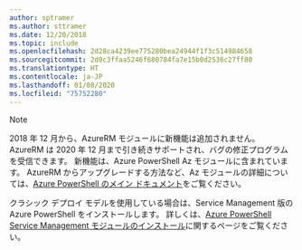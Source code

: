 ```yaml
---
author: sptramer
ms.author: sttramer
ms.date: 12/20/2018
ms.topic: include
ms.openlocfilehash: 2d28ca4239ee775280bea24944f1f3c514984658
ms.sourcegitcommit: 2d0c3ffaa5246f680784fa7e15b0d2536c27ff80
ms.translationtype: HT
ms.contentlocale: ja-JP
ms.lasthandoff: 01/08/2020
ms.locfileid: "75752280"
---
```

> [!NOTE]
> 
> 2018 年 12 月から、AzureRM モジュールに新機能は追加されません。 AzureRM は 2020 年 12 月まで引き続きサポートされ、バグの修正プログラムを受信できます。 新機能は、Azure PowerShell Az モジュールに含まれています。 AzureRM からアップグレードする方法など、Az モジュールの詳細については、[Azure PowerShell のメイン ドキュメント](/powershell/azure)をご覧ください。
>
> クラシック デプロイ モデルを使用している場合は、Service Management 版の Azure PowerShell をインストールします。
> 詳しくは、[Azure PowerShell Service Management モジュールのインストール](/powershell/azure/servicemanagement/install-azure-ps)に関するページをご覧ください。
